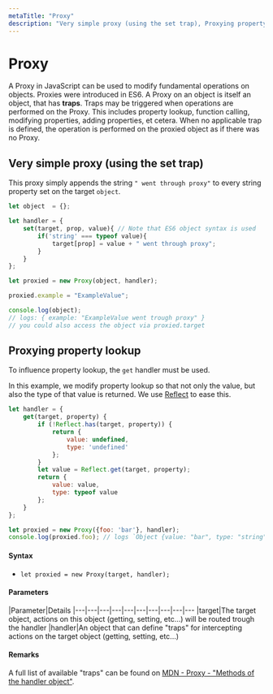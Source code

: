```yaml
---
metaTitle: "Proxy"
description: "Very simple proxy (using the set trap), Proxying property lookup"
---
```


# Proxy


A Proxy in JavaScript can be used to modify fundamental operations on objects. Proxies were introduced in ES6. A Proxy on an object is itself an object, that has **traps**. Traps may be triggered when operations are performed on the Proxy. This includes property lookup, function calling, modifying properties, adding properties, et cetera. When no applicable trap is defined, the operation is performed on the proxied object as if there was no Proxy.



## Very simple proxy (using the set trap)


This proxy simply appends the string `" went through proxy"` to every string property set on the target `object`.

```js
let object  = {};

let handler = {
    set(target, prop, value){ // Note that ES6 object syntax is used
        if('string' === typeof value){
            target[prop] = value + " went through proxy";
        }
    }
};

let proxied = new Proxy(object, handler);

proxied.example = "ExampleValue";

console.log(object); 
// logs: { example: "ExampleValue went trough proxy" }
// you could also access the object via proxied.target

```



## Proxying property lookup


To influence property lookup, the `get` handler must be used.

In this example, we modify property lookup so that not only the value, but also the type of that value is returned. We use [Reflect](https://developer.mozilla.org/en-US/docs/Web/JavaScript/Reference/Global_Objects/Reflect) to ease this.

```js
let handler = {
    get(target, property) {
        if (!Reflect.has(target, property)) {
            return {
                value: undefined,
                type: 'undefined'
            };
        }
        let value = Reflect.get(target, property);
        return {
            value: value,
            type: typeof value
        };
    }
};

let proxied = new Proxy({foo: 'bar'}, handler);
console.log(proxied.foo); // logs `Object {value: "bar", type: "string"}`

```



#### Syntax


- `let proxied = new Proxy(target, handler);`



#### Parameters


|Parameter|Details
|---|---|---|---|---|---|---|---|---|---
|target|The target object, actions on this object (getting, setting, etc...) will be routed trough the handler
|handler|An object that can define "traps" for intercepting actions on the target object (getting, setting, etc...)



#### Remarks


A full list of available "traps" can be found on [MDN - Proxy - "Methods of the handler object"](https://developer.mozilla.org/en-US/docs/Web/JavaScript/Reference/Global_Objects/Proxy#Methods_of_the_handler_object).

